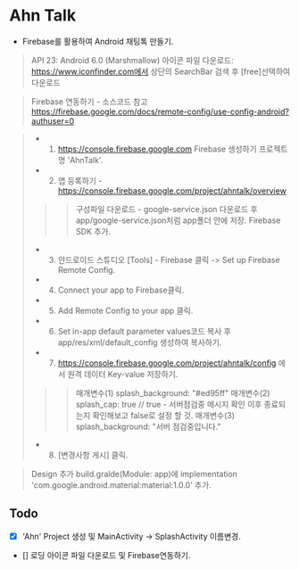 # Ahn Talk
- Firebase를 활용하여 Android 채팅톡 만들기.
> API 23: Android 6.0 (Marshmallow)
> 아이콘 파일 다운로드: https://www.iconfinder.com에서 상단의 SearchBar 검색 후 [free]선택하여 다운로드

> Firebase 연동하기 - 소스코드 참고 https://firebase.google.com/docs/remote-config/use-config-android?authuser=0

> * 1. https://console.firebase.google.com Firebase 생성하기 프로젝트 명 'AhnTalk'.
> * 2. 앱 등록하기 - https://console.firebase.google.com/project/ahntalk/overview
> > > 구성파일 다운로드 - google-service.json 다운로드 후 app/google-service.json처럼 app폴더 안에 저장.
> > > Firebase SDK 추가.
> * 3. 안드로이드 스튜디오 [Tools] - Firebase 클릭 -> Set up Firebase Remote Config.
> * 4. Connect your app to Firebase클릭.
> * 5. Add Remote Config to your app 클릭.
> * 6. Set in-app default parameter values코드 복사 후 app/res/xml/default_config 생성하여 복사하기.
> * 7. https://console.firebase.google.com/project/ahntalk/config 에서 원격 데이터 Key-value 저장하기.
> > > 매개변수(1) splash_background: "#ed95ff"
> > > 매개변수(2) splash_cap: true // true - 서버점검중 메시지 확인 이후 종료되는지 확인해보고 false로 설정 할 것.
> > > 매개변수(3) splash_background: "서버 점검중입니다."
> * 8. [변경사항 게시] 클릭.

> Design 추가
> build.gralde(Module: app)에 implementation 'com.google.android.material:material:1.0.0' 추가.

## Todo
- [x] 'Ahn' Project 생성 및 MainActivity -> SplashActivity 이름변경.
- [] 로딩 아이콘 파일 다운로드 및 Firebase연동하기.
